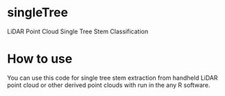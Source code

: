 # singleTree
LiDAR Point Cloud Single Tree Stem Classification
# How to use
You can use this code for single tree stem extraction from handheld LiDAR point cloud or other derived point clouds with run in the any R software.
